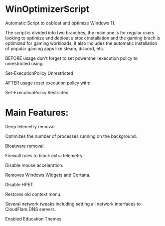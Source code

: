 # WinOptimizerScript

Automatic Script to debloat and optimize Windows 11.

The script is divided into two branches, the main one is for regular users looking to optimize and debloat a stock installation and the gaming brach is optimized for gaming workloads, it also includes the automatic installation of popular gaming apps like steam, discord, etc.

BEFORE usage don't forget to set powershell execution policy to unrestricted using:

Set-ExecutionPolicy Unrestricted

AFTER usage reset execution policy with:

Set-ExecutionPolicy Restricted




# Main Features:

Deep telemetry removal.

Optimizes the number of processes running on the background.

Bloatware removal.

Firewall rules to block extra telemetry.

Disable mouse acceleration.

Removes Windows Widgets and Cortana.

Disable HPET.

Restores old context menu.

Several network tweaks including setting all network interfaces to CloudFlare DNS servers.

Enabled Education Themes.
